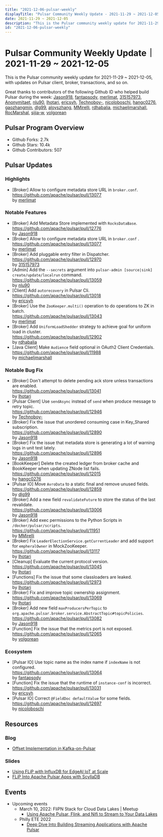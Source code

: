 ```yaml
---
title: "2021-12-06-pulsar-weekly"
displayTitle: "Pulsar Community Weekly Update - 2021-11-29 ~ 2021-12-05"
date: 2021-11-29 ~ 2021-12-05
description: "This is the Pulsar community weekly update for 2021-11-29 ~ 2021-12-05, with updates on Pulsar client, broker, transactions, and so on."
id: "2021-12-06-pulsar-weekly"
---
```


# Pulsar Community Weekly Update｜ 2021-11-29 ~ 2021-12-05

This is the Pulsar community weekly update for 2021-11-29 ~ 2021-12-05, with updates on Pulsar client, broker, transactions, and so on.

Great thanks to contributors of the following Github ID who helped build Pulsar during the week: 
[Jason918](https://github.com/Jason918), [fantapsody](https://github.com/fantapsody), [merlimat](https://github.com/merlimat), [315157973](https://github.com/315157973), [Anonymitaet](https://github.com/Anonymitaet), [nlu90](https://github.com/nlu90), [lhotari](https://github.com/lhotari), [ericsyh](https://github.com/ericsyh), [Technoboy-](https://github.com/Technoboy-), [nicoloboschi](https://github.com/nicoloboschi), [hangc0276](https://github.com/hangc0276), [gaozhangmin](https://github.com/gaozhangmin), [dlg99](https://github.com/dlg99), [aloyszhang](https://github.com/aloyszhang), [MMirelli](https://github.com/MMirelli), [rdhabalia](https://github.com/rdhabalia), [michaeljmarshall](https://github.com/michaeljmarshall), [RocMarshal](https://github.com/RocMarshal), [sijia-w](https://github.com/sijia-w), [volgorean](https://github.com/volgorean)

## Pulsar Program Overview
- Github Forks: 2.7k
- Github Stars: 10.4k
- Github Contributors: 507

## Pulsar Updates
### Highlights
- [Broker]  Allow to configure metadata store URL in `broker.conf`.
 <br>https://github.com/apache/pulsar/pull/13077 
 <br>by [merlimat](https://github.com/merlimat)

### Notable Features
- [Broker] Add Metadata Store implemented with `RocksDataBase`.
 <br>https://github.com/apache/pulsar/pull/12776 
 <br>by [Jason918](https://github.com/Jason918)
- [Broker]  Allow to configure metadata store URL in `broker.conf` .
 <br>https://github.com/apache/pulsar/pull/13077 
 <br>by [merlimat](https://github.com/merlimat)
- [Broker] Add pluggable entry filter in Dispatcher. 
 <br>https://github.com/apache/pulsar/pull/12970 
 <br>by [315157973](https://github.com/315157973)
- [Admin] Add the `--secrets` argument into `pulsar-admin [source|sink] create/update/localrun` command.
 <br>https://github.com/apache/pulsar/pull/13059 
 <br>by [nlu90](https://github.com/nlu90)
- [Client] Add `autorecovery` in Pulsar Cli. 
 <br>https://github.com/apache/pulsar/pull/13018 
 <br>by [ericsyh](https://github.com/ericsyh)
- [Broker] Use the `ZooKeeper.multi()` operation to do operations to ZK in batch.
 <br>https://github.com/apache/pulsar/pull/13043 
 <br>by [merlimat](https://github.com/merlimat)
- [Broker] Add `UniformLoadShedder` strategy to achieve goal for uniform load in cluster.
 <br>https://github.com/apache/pulsar/pull/12902 
 <br>by [rdhabalia](https://github.com/rdhabalia)
- [Java Client] Make `Audience` field optional in OAuth2 Client Credentials. 
 <br>https://github.com/apache/pulsar/pull/11988 
 <br>by [michaeljmarshall](https://github.com/michaeljmarshall)

### Notable Bug Fix
- [Broker] Don't attempt to delete pending ack store unless transactions are enabled. 
 <br>https://github.com/apache/pulsar/pull/13041 
 <br>by [lhotari](https://github.com/lhotari)
- [Pulsar Client] Use `sendAsync` instead of `send` when produce message to retry topic. 
 <br>https://github.com/apache/pulsar/pull/12946 
 <br>by [Technoboy-](https://github.com/Technoboy-)
- [Broker] Fix the issue that unordered consuming case in Key_Shared subscription. 
 <br>https://github.com/apache/pulsar/pull/12890 
 <br>by [Jason918](https://github.com/Jason918)
- [Broker] Fix the issue that metadata store is generating a lot of warning logs in unit test lately. 
 <br>https://github.com/apache/pulsar/pull/12896 
 <br>by [Jason918](https://github.com/Jason918)
- [BookKeeper] Delete the created ledger from broker cache and BookKeeper when updating ZNode list fails.
 <br>https://github.com/apache/pulsar/pull/12015 
 <br>by [hangc0276](https://github.com/hangc0276)
- [Pulsar IO] Move `AvroData` to a static final and remove unused fields.
 <br>https://github.com/apache/pulsar/pull/12859 
 <br>by [dlg99](https://github.com/dlg99)
- [Broker] Add a new field `revalidateFuture` to store the status of the last revalidate.
 <br>https://github.com/apache/pulsar/pull/13006 
 <br>by [Jason918](https://github.com/Jason918)
- [Broker] Add exec permissions to the Python Scripts in `/docker/pulsar/scripts`.
 <br>https://github.com/apache/pulsar/pull/11951 
 <br>by [MMirelli](https://github.com/MMirelli)
- [Broker] Fix `LeaderElectionService.getCurrentLeader` and add support for `empheralOwner` in MockZooKeeper.
 <br>https://github.com/apache/pulsar/pull/13117 
 <br>by [lhotari](https://github.com/lhotari)
- [Cleanup] Evaluate the current protocol version.
 <br>https://github.com/apache/pulsar/pull/13045 
 <br>by [lhotari](https://github.com/lhotari)
- [Functions] Fix the issue that some classloaders are leaked.
 <br>https://github.com/apache/pulsar/pull/12973 
 <br>by [lhotari](https://github.com/lhotari)
- [Broker] Fix and improve topic ownership assignment. 
 <br>https://github.com/apache/pulsar/pull/13069 
 <br>by [lhotari](https://github.com/lhotari)
- [Broker] Add new field `maxProducersPerTopic` to `org.apache.pulsar.broker.service.AbstractTopic#topicPolicies`.
 <br>https://github.com/apache/pulsar/pull/13082 
 <br>by [Jason918](https://github.com/Jason918)
- [Function]  Fix the issue that the metrics port is not exposed.
 <br>https://github.com/apache/pulsar/pull/12065 
 <br>by [volgorean](https://github.com/volgorean)

### Ecosystem
- [Pulsar IO] Use topic name as the index name if `indexName` is not configured.
 <br>https://github.com/apache/pulsar/pull/13064 
 <br>by [fantapsody](https://github.com/fantapsody)
- [Function] Fix the issue that the runtime of `instance-conf` is incorrect. 
 <br>https://github.com/apache/pulsar/pull/13031 
 <br>by [ericsyh](https://github.com/ericsyh)
- [Pulsar IO] Correct `@FieldDoc defaultValue` for some fields. 
 <br>https://github.com/apache/pulsar/pull/12697 
 <br>by [nicoloboschi](https://github.com/nicoloboschi)

## Resources 
### Blog
- [Offset Implementation in Kafka-on-Pulsar](https://streamnative.io/blog/engineering/2021-12-01-offset-implementation-in-kafka-on-pulsar/)

### Slides
- [Using FLiP with InfluxDB for EdgeAI IoT at Scale](https://www.slideshare.net/bunkertor/using-flip-with-influxdb-for-edgeai-iot-at-scale-2022)
- [FLiP Into Apache Pulsar Apps with ScyllaDB](https://www.slideshare.net/bunkertor/streamnative-flip-into-scylladb-scylla-summit-2022)

## Events
- Upcoming events
    - March 10, 2022: FliPN Stack for Cloud Data Lakes | Meetup
        - [Using Apache Pulsar, Flink, and Nifi to Stream to Your Data Lakes](https://streamnative.io/en/event/meetup-flipn-stack-for-cloud-data-lakes/)
    - Philly ETE 2022
        - [Deep Dive Into Building Streaming Applications with Apache Pulsar](https://2022.phillyemergingtech.com/talks/deep-dive-into-building-streaming-applications-with-apache-pulsar/)
